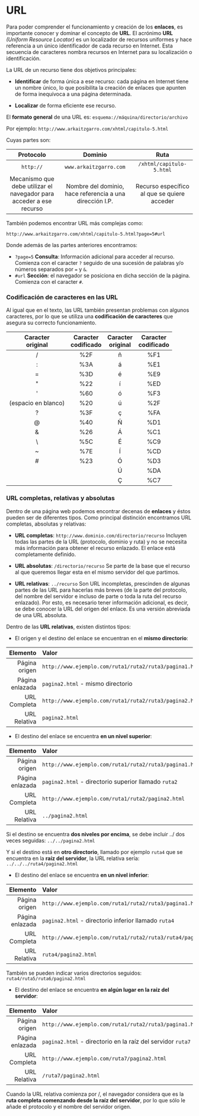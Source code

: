 # URL

Para poder comprender el funcionamiento y creación de los **enlaces**, es importante conocer y dominar el concepto de **URL**. El acrónimo **URL** *(Uniform Resource Locator)* es un localizador de recursos uniformes y hace referencia a un único identificador de cada recurso en Internet. Esta secuencia de caracteres nombra recursos en Internet para su localización o identificación.

La URL de un recurso tiene dos objetivos principales:

- **Identificar** de forma única a ese recurso: cada página en Internet tiene un nombre único, lo que posibilita la creación de enlaces que apunten de forma inequívoca a una página determinada.

- **Localizar** de forma eficiente ese recurso.

El **formato general** de una URL es:  `esquema://máquina/directorio/archivo`

Por ejemplo: `http://www.arkaitzgarro.com/xhtml/capitulo-5.html`

Cuyas partes son:

| Protocolo | Dominio                | Ruta          |
| :-------: | :--------------------: |:------------: |
| `http://` | `www.arkaitzgarro.com` | `/xhtml/capitulo-5.html`  |
| Mecanismo que debe utilizar el navegador para acceder a ese recurso| Nombre del dominio, hace referencia a una dirección I.P. | Recurso específico al que se quiere acceder  |

También podemos encontrar URL más complejas como:

`http://www.arkaitzgarro.com/xhtml/capitulo-5.html?page=5#url`

Donde además de las partes anteriores encontramos:

- `?page=5` **Consulta**: Información adicional para acceder al recurso. Comienza con el caracter `?` seguido de una sucesión de palabras y/o números separados por `=` y `&`.
- `#url` **Sección**: el navegador se posiciona en dicha sección de la página. Comienza con el caracter `#`.

### Codificación de caracteres en las URL

Al igual que en el texto, las URL también presentan problemas con algunos caracteres, por lo que se utiliza una **codificación de caracteres** que asegura su correcto funcionamiento.

| Caracter<br />original | Caracter<br />codificado | Caracter<br />original | Caracter<br />codificado |
| :--: | :--: | :--: | :--: |
| /  | %2F | ñ  | %F1 |
| :  | %3A | á  | %E1 |
| =  | %3D | é  | %E9 |
| "  | %22 | í  | %ED |
| '  | %60 | ó  | %F3 |
| (espacio en blanco) | %20 | ú | %2F |
| ?  | %3F | ç  | %FA |
| @  | %40 | Ñ  | %D1 |
| &  | %26 | Á  | %C1 |
| \  | %5C | É  | %C9 |
| ~  | %7E | Í  | %CD |
| #  | %23 | Ó  | %D3 |
|   || Ú  | %DA |
|   || Ç  | %C7 |

### URL completas, relativas y absolutas

Dentro de una página web podemos encontrar decenas de **enlaces** y éstos pueden ser de diferentes tipos. Como principal distinción encontramos URL completas, absolutas y relativas:

- **URL completas**: `http://www.dominio.com/directorio/recurso`
Incluyen todas las partes de la URL (protocolo, dominio y ruta) y no se necesita más información para obtener el recurso enlazado.
El enlace está completamente definido.

- **URL absolutas**: `/directorio/recurso`
Se parte de la base que el recurso al que queremos llegar esta en el mismo servidor del que partimos.

- **URL relativas**: `../recurso`
Son URL incompletas, prescinden de algunas partes de las URL para hacerlas más breves (de la parte del protocolo, del nombre del servidor e incluso de parte o toda la ruta del recurso enlazado). Por esto, es necesario tener información adicional, es decir, se debe conocer la URL del origen del enlace.
Es una versión abreviada de una URL absoluta.

Dentro de las **URL relativas**, existen distintos tipos:

- El origen y el destino del enlace se encuentran en el **mismo directorio**:

| Elemento        | Valor   |
| ------------:   | :------ |
| Página origen   | `http://www.ejemplo.com/ruta1/ruta2/ruta3/pagina1.html` |
| Página enlazada | `pagina2.html` - mismo directorio |
| URL Completa    | `http://www.ejemplo.com/ruta1/ruta2/ruta3/pagina2.html` |
| URL Relativa    | `pagina2.html` |

- El destino del enlace se encuentra **en un nivel superior**:

| Elemento        | Valor   |
| --------------: | :------ |
| Página origen   | `http://www.ejemplo.com/ruta1/ruta2/ruta3/pagina1.html` |
| Página enlazada | `pagina2.html` - directorio superior llamado `ruta2` |
| URL Completa    | `http://www.ejemplo.com/ruta1/ruta2/pagina2.html` |
| URL Relativa    | `../pagina2.html` |

Si el destino se encuentra **dos niveles por encima**, se debe incluir ../ dos veces seguidas: `../../pagina2.html`

Y si el destino está en **otro directorio**, llamado por ejemplo `ruta4` que se encuentra en la **raíz del servidor**, la URL relativa sería: `../../../ruta4/pagina2.html`

- El destino del enlace se encuentra **en un nivel inferior**:

| Elemento        | Valor   |
| --------------: | :------ |
| Página origen   | `http://www.ejemplo.com/ruta1/ruta2/ruta3/pagina1.html` |
| Página enlazada | `pagina2.html` - directorio inferior llamado `ruta4` |
| URL Completa    | `http://www.ejemplo.com/ruta1/ruta2/ruta3/ruta4/pagina2.html` |
| URL Relativa    | `ruta4/pagina2.html` |

También se pueden indicar varios directorios seguidos: `ruta4/ruta5/ruta6/pagina2.html`

- El destino del enlace se encuentra **en algún lugar en la raíz del servidor**:

| Elemento        | Valor   |
| --------------: | :------ |
| Página origen   | `http://www.ejemplo.com/ruta1/ruta2/ruta3/pagina1.html` |
| Página enlazada | `pagina2.html` - directorio en la raíz del servidor `ruta7` |
| URL Completa    | `http://www.ejemplo.com/ruta7/pagina2.html` |
| URL Relativa    | `/ruta7/pagina2.html` |

Cuando la URL relativa comienza por /, el navegador considera que es la **ruta completa comenzando desde la raíz del servidor**, por lo que sólo le añade el protocolo y el nombre del servidor origen.
